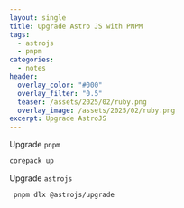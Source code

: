 ```yaml
---
layout: single
title: Upgrade Astro JS with PNPM
tags:
  - astrojs
  - pnpm
categories:
  - notes
header:
  overlay_color: "#000"
  overlay_filter: "0.5"
  teaser: /assets/2025/02/ruby.png
  overlay_image: /assets/2025/02/ruby.png
excerpt: Upgrade AstroJS
---
```


Upgrade `pnpm`

```bash
corepack up
```

Upgrade `astrojs`

```bash
 pnpm dlx @astrojs/upgrade
 ```